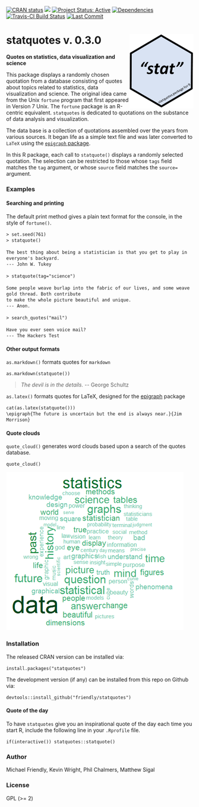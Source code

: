 <!-- badges: start -->

[![CRAN status](https://www.r-pkg.org/badges/version/statquotes)](https://CRAN.R-project.org/package=statquotes)
[![](http://cranlogs.r-pkg.org/badges/grand-total/statquotes)](https://cran.r-project.org/package=statquotes)
[![Project Status: Active](http://www.repostatus.org/badges/latest/active.svg)](http://www.repostatus.org/#active) 
[![Dependencies](https://tinyverse.netlify.com/badge/statquotes)](https://cran.r-project.org/package=statquotes)
[![Travis-CI Build Status](https://travis-ci.org/friendly/statquotes.svg?branch=master)](https://travis-ci.org/friendly/statquotes) 
[![Last Commit](https://img.shields.io/github/last-commit/friendly/statquotes)](https://github.com/friendly/statquotes)

<!-- badges: end -->


# statquotes v. 0.3.0 <img src="man/figures/statquotes-logo.png" align="right" height="200px" />
**Quotes on statistics, data visualization and science**

This package displays a randomly chosen quotation from a database consisting of quotes about topics related to statistics, data visualization and science.  The original idea came from the Unix `fortune` program that first appeared in Version 7 Unix. The `fortune` package is an R-centric equivalent.  `statquotes` is dedicated to quotations on the substance of data analysis and visualization.

The data base is a collection of quotations assembled over the years from various
sources.  It began life as a simple text file and was later converted to
`LaTeX` using the [`epigraph` package](https://ctan.org/pkg/epigraph?lang=en). 

In this R package, each call to `statquote()` displays a randomly selected quotation.  The selection can be restricted to those whose `tags` field matches the `tag` argument, or whose `source` field matches the `source=` argument.

### Examples

#### Searching and printing

The default print method gives a plain text format for the console, in the style of `fortune()`.

```{r}
> set.seed(761)
> statquote()

The best thing about being a statistician is that you get to play in everyone's backyard. 
--- John W. Tukey 

> statquote(tag="science")

Some people weave burlap into the fabric of our lives, and some weave gold thread. Both contribute 
to make the whole picture beautiful and unique. 
--- Anon. 

> search_quotes("mail")

Have you ever seen voice mail?
--- The Hackers Test
```

#### Other output formats

`as.markdown()` formats quotes for `markdown`
```{r}
as.markdown(statquote())
```
> *The devil is in the details.* -- George Schultz

`as.latex()` formats quotes for LaTeX, designed for the [epigraph](https://ctan.org/pkg/epigraph) package

```{r}
cat(as.latex(statquote()))
\epigraph{The future is uncertain but the end is always near.}{Jim Morrison}
```
#### Quote clouds

`quote_cloud()` generates word clouds based upon a search of the quotes database.
```{r}
quote_cloud()
```

<img src="man/figures/quotecloud.png">

### Installation

The released CRAN version can be installed via:

```
install.packages("statquotes")
```
The development version (if any) can be installed from this repo on Github via:
```
devtools::install_github("friendly/statquotes")
```

#### Quote of the day

To have `statquotes` give you an inspirational quote of the day each time you start R, include the following line in your
`.Rprofile` file.

```
if(interactive()) statquotes::statquote()
```

### Author

Michael Friendly,
Kevin Wright,
Phil Chalmers,
Matthew Sigal


### License

GPL (>= 2)
